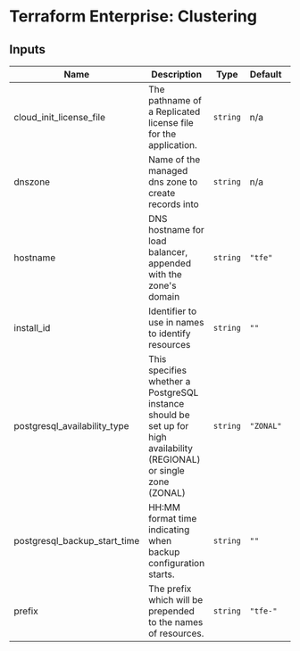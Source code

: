 # Terraform Enterprise: Clustering

## Inputs

| Name | Description | Type | Default | Required |
|------|-------------|------|---------|:-----:|
| cloud\_init\_license\_file | The pathname of a Replicated license file for the application. | `string` | n/a | yes |
| dnszone | Name of the managed dns zone to create records into | `string` | n/a | yes |
| hostname | DNS hostname for load balancer, appended with the zone's domain | `string` | `"tfe"` | no |
| install\_id | Identifier to use in names to identify resources | `string` | `""` | no |
| postgresql\_availability\_type | This specifies whether a PostgreSQL instance should be set up for high availability (REGIONAL) or single zone (ZONAL) | `string` | `"ZONAL"` | no |
| postgresql\_backup\_start\_time | HH:MM format time indicating when backup configuration starts. | `string` | `""` | no |
| prefix | The prefix which will be prepended to the names of resources. | `string` | `"tfe-"` | no |

